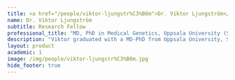```yaml
---
title: <a href="/people/viktor-ljungstr%C3%B6m">Dr. Viktor Ljungström</a>
name: Dr. Viktor Ljungström
subtitle: Research Fellow
professional_title: "MD, PhD in Medical Genetics, Uppsala University (Sweden), Postdoctoral Fellow (2020-2023), Resident Physician of Clinical Genetics, Uppsala Akademiska Hospital"  # Joined professional titles
description: "Viktor graduated with a MD-PhD from Uppsala University, Sweden. His doctoral research focused on next-generation sequencing studies of Chronic Lymphocytic Leukemia under the supervision of Dr. Richard Rosenquist Brandell and Dr. Tobias Sjöblom. He is a resident physician in Clinical Genetics at Uppsala Akademiska Hospital, Sweden with focus on molecular hematology.He joined the Park Lab in 2020 focusing on cancer genomics studies."
layout: product
academic: 1
image: /img/people/viktor-ljungstr%C3%B6m.jpg
hide_footer: true
---
```

